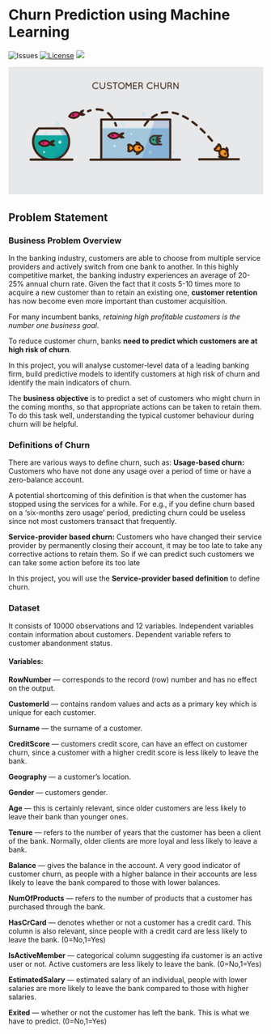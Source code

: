 # Churn Prediction using Machine Learning

![Issues](https://img.shields.io/github/issues/shlok-sethia/Churn-Prophecy)
[![License](https://img.shields.io/github/license/shlok-sethia/Churn-Prophecy)](https://github.com/shlok-sethia/Churn-Prophecy/blob/master/LICENSE)
![](https://img.shields.io/github/repo-size/shlok-sethia/Churn-Prophecy.svg?label=Repo%20size&style=flat-square)&nbsp;


![Test Image 1](assets/Churn.png)

Problem Statement
----------------------------

### Business Problem Overview
In the banking industry, customers are able to choose from multiple service providers and actively switch from one bank to another. In this highly competitive market, the banking industry experiences an average of 20-25% annual churn rate. Given the fact that it costs 5-10 times more to acquire a new customer than to retain an existing one, **customer retention** has now become even more important than customer acquisition.
 
For many incumbent banks, *retaining high profitable customers is the number one business goal*.
 
To reduce customer churn, banks **need to predict which customers are at high risk of churn**.
 
In this project, you will analyse customer-level data of a leading banking firm, build predictive models to identify customers at high risk of churn and identify the main indicators of churn.

The **business objective** is to predict a set of customers who might churn in the coming months, so that appropriate actions can be taken to retain them. To do this task well, understanding the typical customer behaviour during churn will be helpful.
 
### Definitions of Churn

There are various ways to define churn, such as:
**Usage-based churn:** Customers who have not done any usage over a period of time or have a zero-balance account.
 
A potential shortcoming of this definition is that when the customer has stopped using the services for a while. For e.g., if you define churn based on a ‘six-months zero usage’ period, predicting churn could be useless since not most customers transact that frequently.

**Service-provider based churn:** Customers who have changed their service provider by permanently closing their account, it may be too late to take any corrective actions to retain them. So if we can predict such customers we can take some action before its too late
 
In this project, you will use the **Service-provider based definition** to define churn.

### Dataset
It consists of 10000 observations and 12 variables. Independent variables contain information about customers. Dependent variable refers to customer abandonment status.
#### Variables:
**RowNumber** — corresponds to the record (row) number and has no effect on the output.

**CustomerId** — contains random values and acts as a primary key which is unique for each customer. 

**Surname** — the surname of a customer.

**CreditScore** — customers credit score, can have an effect on customer churn, since a customer with a higher credit score is less likely to leave the bank.

**Geography** — a customer’s location.

**Gender** — customers gender.

**Age** — this is certainly relevant, since older customers are less likely to leave their bank than younger ones.

**Tenure** — refers to the number of years that the customer has been a client of the bank. Normally, older clients are more loyal and less likely to leave a bank.

**Balance** — gives the balance in the account. A very good indicator of customer churn, as people with a higher balance in their accounts are less likely to leave the bank compared to those with lower balances.

**NumOfProducts** — refers to the number of products that a customer has purchased through the bank.

**HasCrCard** — denotes whether or not a customer has a credit card. This column is also relevant, since people with a credit card are less likely to leave the bank. (0=No,1=Yes)

**IsActiveMember** — categorical column suggesting ifa customer is an active user or not. Active customers are less likely to leave the bank. (0=No,1=Yes)

**EstimatedSalary** — estimated salary of an individual, people with lower salaries are more likely to leave the bank compared to those with higher salaries.

**Exited** — whether or not the customer has left the bank. This is what we have to predict. (0=No,1=Yes)
